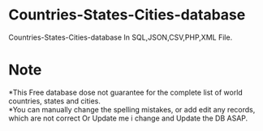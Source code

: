 # Countries-States-Cities-database
Countries-States-Cities-database In SQL,JSON,CSV,PHP,XML File.

# Note 
*This Free database dose not guarantee for the complete list of world countries, states and cities. <br/>
*You can manually change the spelling mistakes, or add edit any records, which are not correct Or Update me i change and Update the DB ASAP.
